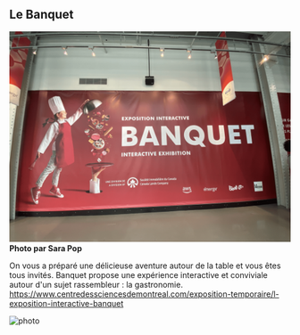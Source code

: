 ## Le Banquet ##
![photo](media/affiche_entree.png)
**Photo par Sara Pop**

On vous a préparé une délicieuse aventure autour de la table et vous êtes tous invités. Banquet propose une expérience interactive et conviviale autour d'un sujet rassembleur : la gastronomie.
https://www.centredessciencesdemontreal.com/exposition-temporaire/l-exposition-interactive-banquet

![photo](media/image(15).jpg)
